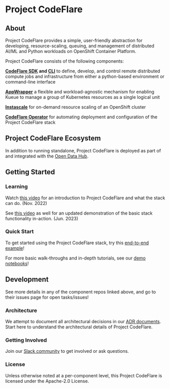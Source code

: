# Project CodeFlare

## About

Project CodeFlare provides a simple, user-friendly abstraction for developing, resource-scaling, queuing, and management of distributed AI/ML and Python workloads on OpenShift Container Platform.

Project CodeFlare consists of the following components:

**[CodeFlare SDK][codeflare-sdk] and [CLI][codeflare-cli]** to define, develop, and control remote distributed compute jobs and infrastructure from either a python-based environment or command-line interface

**[AppWrapper][appwrapper]** a flexible and workload-agnostic mechanism for enabling Kueue to manage a group of Kubernetes resources as a single logical unit

**[Instascale][instascale]** for on-demand resource scaling of an OpenShift cluster

**[CodeFlare Operator][codeflare-operator]** for automating deployment and configuration of the Project CodeFlare stack

## Project CodeFlare Ecosystem

In addition to running standalone, Project CodeFlare is deployed as part of and integrated with the [Open Data Hub][distributed-workloads].

## Getting Started

### Learning

Watch [this video][youtube-demo] for an introduction to Project CodeFlare and what the
stack can do. (Nov. 2022)

See [this video][summit-demo] as well for an updated demonstration of the basic stack functionality in-action. (Jun. 2023)

### Quick Start

To get started using the Project CodeFlare stack, try this [end-to-end example][quickstart]!

For more basic walk-throughs and in-depth tutorials, see our [demo notebooks][demos]!

## Development

See more details in any of the component repos linked above, and go to their issues page for open tasks/issues!

### Architecture

We attempt to document all architectural decisions in our [ADR documents][adr]. Start here to understand the architectural details of Project CodeFlare.

### Getting Involved

Join our [Slack community][slack] to get involved or ask questions.

### License

Unless otherwise noted at a per-component level, this Project CodeFlare is licensed under the Apache-2.0 License.

[codeflare-sdk]: https://github.com/project-codeflare/codeflare-sdk
[codeflare-cli]: https://github.com/project-codeflare/codeflare-cli
[appwrapper]: https://github.com/project-codeflare/appwrapper
[instascale]: https://github.com/project-codeflare/instascale
[codeflare-operator]: https://github.com/project-codeflare/codeflare-operator
[distributed-workloads]: https://github.com/opendatahub-io/distributed-workloads
[quickstart]: https://github.com/opendatahub-io/distributed-workloads/blob/main/Quick-Start.md
[slack]: https://invite.playplay.io/invite?team_id=T04KQQBTDN3
[adr]: https://github.com/project-codeflare/adr
[demos]: https://github.com/project-codeflare/codeflare-sdk/tree/main/demo-notebooks/guided-demos
[board]: https://github.com/orgs/project-codeflare/projects/8
[youtube-demo]: https://www.youtube.com/watch?v=OAzFBFL5B0k
[summit-demo]: https://youtu.be/U76iIfd9EmE
